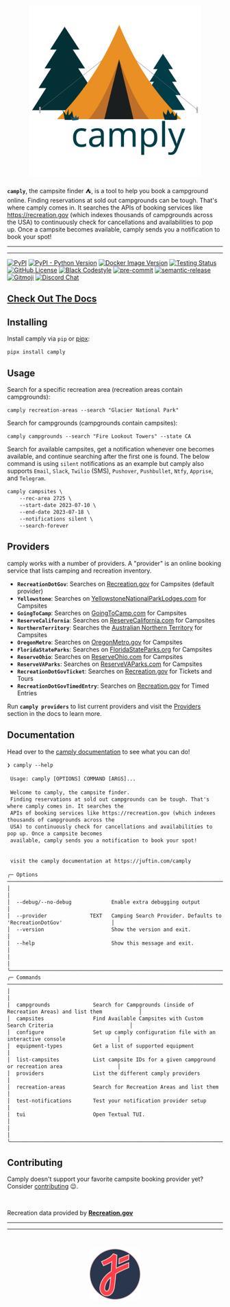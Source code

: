 <div align="center">
<a href="https://github.com/juftin/camply">
  <img src="https://raw.githubusercontent.com/juftin/camply/main/docs/_static/camply.svg"
    width="400" height="400" alt="camply">
</a>
</div>

**`camply`**, the campsite finder ⛺️, is a tool to help you book a campground online. Finding
reservations at sold out campgrounds can be tough. That's where camply comes in. It searches the
APIs of booking services like https://recreation.gov (which indexes thousands of campgrounds across
the USA) to continuously check for cancellations and availabilities to pop up. Once a campsite
becomes available, camply sends you a notification to book your spot!

---

---

[![PyPI](https://img.shields.io/pypi/v/camply?color=blue&label=⛺️camply)](https://github.com/juftin/camply)
[![PyPI - Python Version](https://img.shields.io/pypi/pyversions/camply)](https://pypi.python.org/pypi/camply/)
[![Docker Image Version](https://img.shields.io/docker/v/juftin/camply?color=blue&label=docker&logo=docker)](https://hub.docker.com/r/juftin/camply)
[![Testing Status](https://github.com/juftin/camply/actions/workflows/tests.yaml/badge.svg?branch=main)](https://github.com/juftin/camply/actions/workflows/tests.yaml)
[![GitHub License](https://img.shields.io/github/license/juftin/camply?color=blue&label=License)](https://github.com/juftin/camply/blob/main/LICENSE)
[![Black Codestyle](https://img.shields.io/badge/code%20style-black-000000.svg)]()
[![pre-commit](https://img.shields.io/badge/pre--commit-enabled-lightgreen?logo=pre-commit)](https://github.com/pre-commit/pre-commit)
[![semantic-release](https://img.shields.io/badge/%20%20%F0%9F%93%A6%F0%9F%9A%80-semantic--release-e10079.svg)](https://github.com/semantic-release/semantic-release)
[![Gitmoji](https://img.shields.io/badge/gitmoji-%20😜%20😍-FFDD67.svg)](https://gitmoji.dev)
[![Discord Chat](https://img.shields.io/static/v1?label=chat&message=discord&color=blue&logo=discord)](https://discord.gg/qZDr78kKvB)

## [Check Out The Docs](https://juftin.com/camply/)

## Installing

Install camply via `pip` or [pipx](https://github.com/pypa/pipx):

```commandline
pipx install camply
```

## Usage

Search for a specific recreation area (recreation areas contain campgrounds):

```commandline
camply recreation-areas --search "Glacier National Park"
```

Search for campgrounds (campgrounds contain campsites):

```commandline
camply campgrounds --search "Fire Lookout Towers" --state CA
```

Search for available campsites, get a notification whenever one becomes
available, and continue searching after the first one is found. The below command
is using `silent` notifications as an example but camply also supports `Email`,
`Slack`, `Twilio` (SMS), `Pushover`, `Pushbullet`, `Ntfy`, `Apprise`, and `Telegram`.

```commandline
camply campsites \
    --rec-area 2725 \
    --start-date 2023-07-10 \
    --end-date 2023-07-18 \
    --notifications silent \
    --search-forever
```

## Providers

camply works with a number of providers. A "provider" is an online booking
service that lists camping and recreation inventory.

-   **`RecreationDotGov`**: Searches on [Recreation.gov](https://recreation.gov) for Campsites (default provider)
-   **`Yellowstone`**: Searches on [YellowstoneNationalParkLodges.com](https://yellowstonenationalparklodges.com) for Campsites
-   **`GoingToCamp`**: Searches on [GoingToCamp.com](https://goingtocamp.com) for Campsites
-   **`ReserveCalifornia`**: Searches on [ReserveCalifornia.com](https://reservecalifornia.com) for Campsites
-   **`NorthernTerritory`**: Searches the [Australian Northern Territory](https://parkbookings.nt.gov.au) for Campsites
-   **`OregonMetro`**: Searches on [OregonMetro.gov](https://oregonmetro.gov) for Campsites
-   **`FloridaStateParks`**: Searches on [FloridaStateParks.org](https://www.reserve.floridastateparks.org) for Campsites
-   **`ReserveOhio`**: Searches on [ReserveOhio.com](https://reserveohio.com) for Campsites
-   **`ReserveVAParks`**: Searches on [ReserveVAParks.com](https://reservevaparks.com) for Campsites
-   **`RecreationDotGovTicket`**: Searches on [Recreation.gov](https://recreation.gov) for Tickets and Tours
-   **`RecreationDotGovTimedEntry`**: Searches on [Recreation.gov](https://recreation.gov) for Timed Entries

Run **`camply providers`** to list current providers and visit the [Providers](https://juftin.com/camply/providers/)
section in the docs to learn more.

## Documentation

Head over to the [camply documentation](https://juftin.com/camply/) to see what you can do!

```console
❯ camply --help

 Usage: camply [OPTIONS] COMMAND [ARGS]...

 Welcome to camply, the campsite finder.
 Finding reservations at sold out campgrounds can be tough. That's where camply comes in. It searches the
 APIs of booking services like https://recreation.gov (which indexes thousands of campgrounds across the
 USA) to continuously check for cancellations and availabilities to pop up. Once a campsite becomes
 available, camply sends you a notification to book your spot!


 visit the camply documentation at https://juftin.com/camply

╭─ Options ──────────────────────────────────────────────────────────────────────────────────────────────╮
│                                                                                                        │
│  --debug/--no-debug             Enable extra debugging output                                          │
│  --provider              TEXT   Camping Search Provider. Defaults to 'RecreationDotGov'                │
│  --version                      Show the version and exit.                                             │
│  --help                         Show this message and exit.                                            │
│                                                                                                        │
╰────────────────────────────────────────────────────────────────────────────────────────────────────────╯
╭─ Commands ─────────────────────────────────────────────────────────────────────────────────────────────╮
│                                                                                                        │
│  campgrounds              Search for Campgrounds (inside of Recreation Areas) and list them            │
│  campsites                Find Available Campsites with Custom Search Criteria                         │
│  configure                Set up camply configuration file with an interactive console                 │
│  equipment-types          Get a list of supported equipment                                            │
│  list-campsites           List campsite IDs for a given campground or recreation area                  │
│  providers                List the different camply providers                                          │
│  recreation-areas         Search for Recreation Areas and list them                                    │
│  test-notifications       Test your notification provider setup                                        │
│  tui                      Open Textual TUI.                                                            │
│                                                                                                        │
╰────────────────────────────────────────────────────────────────────────────────────────────────────────╯
```

## Contributing

Camply doesn't support your favorite campsite booking provider yet? Consider
[contributing](https://juftin.com/camply/contributing/) 😉.

<br/>

Recreation data provided by [**Recreation.gov**](https://ridb.recreation.gov/)

---

---

<br/>

[<p align="center" ><img src="https://raw.githubusercontent.com/juftin/juftin/main/static/juftin.png" width="120" height="120"  alt="juftin logo"> </p>](https://github.com/juftin)
